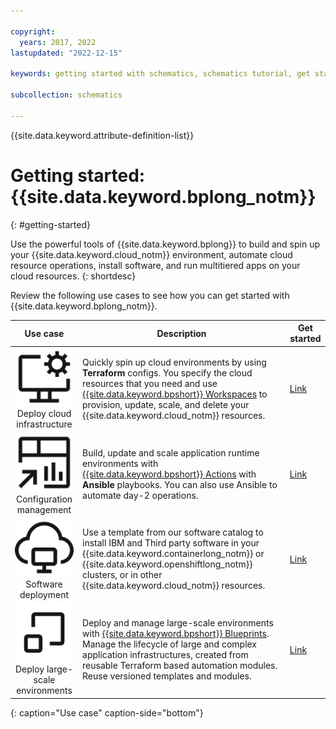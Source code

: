 ```yaml
---

copyright:
  years: 2017, 2022
lastupdated: "2022-12-15"

keywords: getting started with schematics, schematics tutorial, get started with terraform

subcollection: schematics

---
```


{{site.data.keyword.attribute-definition-list}}

# Getting started: {{site.data.keyword.bplong_notm}}
{: #getting-started}

Use the powerful tools of {{site.data.keyword.bplong}} to build and spin up your {{site.data.keyword.cloud_notm}} environment, automate cloud resource operations, install software, and run multitiered apps on your cloud resources. 
{: shortdesc}

Review the following use cases to see how you can get started with {{site.data.keyword.bplong_notm}}. 

| Use case | Description | Get started |
| :-------: |-----------| --------| 
| ![Deploy cloud infrastructure](images/gs_cloud-service-management.svg) </br> Deploy cloud infrastructure | Quickly spin up cloud environments by using **Terraform** configs. You specify the cloud resources that you need and use [{{site.data.keyword.bpshort}} Workspaces](/docs/schematics?topic=schematics-how-it-works#how-to-workspaces) to provision, update, scale, and delete your {{site.data.keyword.cloud_notm}} resources. | [Link](/docs/schematics?topic=schematics-get-started-terraform) |
| ![Configuration management](images/gs_dashboard-reference.svg) </br>Configuration management | Build, update and scale application runtime environments with [{{site.data.keyword.bpshort}} Actions](/docs/schematics?topic=schematics-how-it-works#how-to-actions) with **Ansible** playbooks. You can also use Ansible to automate day-2 operations. | [Link](/docs/schematics?topic=schematics-getting-started-ansible) | 
| ![Software deployment](images/gs_virtual-desktop.svg) </br>Software deployment| Use a template from our software catalog to install IBM and Third party software in your {{site.data.keyword.containerlong_notm}} or {{site.data.keyword.openshiftlong_notm}} clusters, or in other {{site.data.keyword.cloud_notm}} resources. | [Link](/docs/schematics?topic=schematics-get-started-software)|
| ![Large-scale environments](images/gs_scale.svg) </br>Deploy large-scale environments| Deploy and manage large-scale environments with [{{site.data.keyword.bpshort}} Blueprints](/docs/schematics?topic=schematics-get-started-blueprints). Manage the lifecycle of large and complex application infrastructures, created from reusable Terraform based automation modules. Reuse versioned templates and modules. | [Link](/docs/schematics?topic=schematics-get-started-blueprints)|
{: caption="Use case" caption-side="bottom"}

